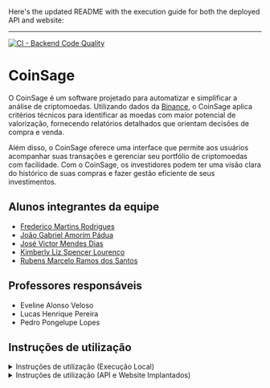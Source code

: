 Here's the updated README with the execution guide for both the deployed API and website:

---

[![CI - Backend Code Quality](https://github.com/ICEI-PUC-Minas-PPLES-TI/plf-es-2024-1-ti3-8981100-coinsage/actions/workflows/ci-backend.yaml/badge.svg)](https://github.com/ICEI-PUC-Minas-PPLES-TI/plf-es-2024-1-ti3-8981100-coinsage/actions/workflows/ci-backend.yaml)

# CoinSage

O CoinSage é um software projetado para automatizar e simplificar a análise de criptomoedas. Utilizando dados da [Binance](https://binance.com/), o CoinSage aplica critérios técnicos para identificar as moedas com maior potencial de valorização, fornecendo relatórios detalhados que orientam decisões de compra e venda.

Além disso, o CoinSage oferece uma interface que permite aos usuários acompanhar suas transações e gerenciar seu portfólio de criptomoedas com facilidade. Com o CoinSage, os investidores podem ter uma visão clara do histórico de suas compras e fazer gestão eficiente de seus investimentos.

## Alunos integrantes da equipe

* [Frederico Martins Rodrigues](https://github.com/fredmrodrigues)
* [João Gabriel Amorim Pádua](https://github.com/jgapadua)
* [José Victor Mendes Dias](https://github.com/zezit)
* [Kimberly Liz Spencer Lourenço](https://github.com/kspencerl)
* [Rubens Marcelo Ramos dos Santos](https://github.com/rubensm33)

## Professores responsáveis

* Eveline Alonso Veloso
* Lucas Henrique Pereira
* Pedro Pongelupe Lopes

## Instruções de utilização

<details>
<summary>Instruções de utilização (Execução Local)</summary>
</br>

**Pré-requisitos**

- Docker: [Windows](https://docs.docker.com/desktop/install/windows-install/) ou [Mac](https://docs.docker.com/desktop/install/mac-install/) ou [Linux](https://docs.docker.com/desktop/install/linux-install/)
- Docker Compose: [Guia de instalação](https://docs.docker.com/compose/install/)

**Obtendo uma Chave de API CoinMarketCap**

1. Visite a documentação da API CoinMarketCap: [CMC Documentação](https://coinmarketcap.com/api/documentation/v1/#section/Quick-Start-Guide)
2. Siga o guia de início rápido para criar uma conta e obter uma chave de API.
3. Depois de fazer login, navegue até o painel da sua chave de API.
4. Copie sua chave de API. Você precisará dela mais tarde para configurar as variáveis de ambiente.

**Clonando o Repositório**

Se você não tiver o código-fonte do CoinSage, clone-o usando Git:

```bash
git clone https://github.com/ICEI-PUC-Minas-PPLES-TI/plf-es-2024-1-ti3-8981100-coinsage/
```

**Configurando o Ambiente**

1. Crie um arquivo `.env` na pasta [Codigo/backend](./Codigo/backend/) do projeto.
2. Adicione as seguintes variáveis de ambiente ao arquivo `.env`, substituindo os marcadores de posição pelos seus valores reais:

   ```
   DATABASE_USER=seu_nome_de_usuario_do_banco_de_dados
   DATABASE_PASSWORD=sua_senha_do_banco_de_dados
   DATABASE_NAME=banco_de_dados_coinsage
   DATABASE_PORT=5432
   SERVER_HOST=localhost  # Ajuste se necessário
   SERVER_PORT=8000
   SERVER_WORKERS=4     # Ajuste com base nos recursos do seu sistema
   DEBUG=true           # Defina como false para produção
   ENVIRONMENT=DEV
   CMC_API_KEY=sua_chave_de_api_coinmarketcap
   ```

**Executando a Aplicação**

1. Abra um terminal no diretório do projeto.
2. Exporte as variáveis de ambiente do arquivo `.env`:
   1. Dentro da pasta [Codigo/backend](./Codigo/backend/), execute o seguinte comando:
      1. No Windows:
         ```bash
         Get-Content .env | ForEach-Object { $_ -replace "`n", "`0" } | ForEach-Object { $_ -replace "`r", "" } | ForEach-Object { $env:$_ }
         ```
      2. No Linux/Mac:
         ```bash
         export $(cat .env | xargs)
         ```
      3. Se você estiver usando um terminal diferente, ajuste o comando conforme necessário.

3. Execute o seguinte comando para iniciar os serviços usando Docker Compose na pasta [Codigo](./Codigo/):

   ```bash
   docker-compose up -d
   ```

   - A flag `-d` desliga os processos, permitindo que eles sejam executados em segundo plano.

**Acessando a Aplicação**

1. Depois que os contêineres estiverem em execução, você poderá acessar o front-end do CoinSage em seu navegador da web em:

   ```
   http://localhost:80
   ```

**Usando a API**

Acessar a documentação da API em:

   ```
   http://localhost:8000/docs
   ```
</details>

<details>
<summary>Instruções de utilização (API e Website Implantados)</summary>
</br>

**Acessando a Aplicação Implantada**

1. Acesse o site CoinSage em seu navegador da web:
> [FrontEnd](https://coinsage-dev.vercel.app/)

**Usando a API Implantada**

A documentação da API implantada pode ser acessada em:
>[API](https://coinsage-dev-api.onrender.com/docs)

</details>
